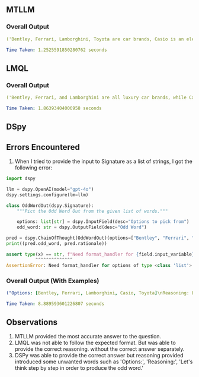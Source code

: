 ## MTLLM 
### Overall Output
```yaml
('Bentley, Ferrari, Lamborghini, Toyota are car brands, Casio is an electronics brand.', 'Casio')
```
```yaml
Time Taken: 1.2525591850280762 seconds
```

## LMQL 
### Overall Output
```yaml
('Bentley, Ferrari, and Lamborghini are all luxury car brands, while Casio and Toyota are not. So the odd one out is Casio.', '')
```

```yaml
Time Taken: 1.86393404006958 seconds
```

## DSpy 

## Errors Encountered
1. When I tried to provide the input to Signature as a list of strings, I got the following error:
```python
import dspy

llm = dspy.OpenAI(model="gpt-4o")
dspy.settings.configure(lm=llm)

class OddWordOut(dspy.Signature):
    """Pict the Odd Word Out from the given list of words."""

    options: list[str] = dspy.InputField(desc="Options to pick from")
    odd_word: str = dspy.OutputField(desc="Odd Word")

pred = dspy.ChainOfThought(OddWordOut)(options=["Bentley", "Ferrari", "Lamborghini", "Casio", "Toyota"])
print((pred.odd_word, pred.rationale))
``` 
```python
assert type(x) == str, f"Need format_handler for {field.input_variable} of type {type(x)}"
           ^^^^^^^^^^^^^^
AssertionError: Need format_handler for options of type <class 'list'>
```

### Overall Output (With Examples)
```yaml
("Options: [Bentley, Ferrari, Lamborghini, Casio, Toyota]\nReasoning: Let's think step by step in order to produce the odd word. We need to identify the common category that most of the words belong to. Bentley, Ferrari, Lamborghini, and Toyota are all car manufacturers. Casio, on the other hand, is a brand known for electronics, such as watches and calculators.", 'Casio')
```

```yaml
Time Taken: 8.889593601226807 seconds
```

## Observations
1. MTLLM provided the most accurate answer to the question.
2. LMQL was not able to follow the expected format. But was able to provide the correct reasoning. without the correct answer separately.
3. DSPy was able to provide the correct answer but reasoning provided introduced some unwanted words such as 'Options:', 'Reasoning:', 'Let's think step by step in order to produce the odd word.'